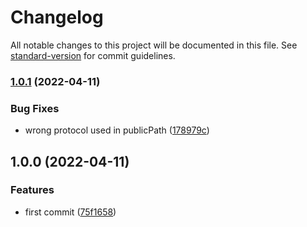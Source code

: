 # Changelog

All notable changes to this project will be documented in this file. See [standard-version](https://github.com/conventional-changelog/standard-version) for commit guidelines.

### [1.0.1](https://github.com/zydhanlinnar11/react-mfe-inspire/compare/v1.0.0...v1.0.1) (2022-04-11)


### Bug Fixes

* wrong protocol used in publicPath ([178979c](https://github.com/zydhanlinnar11/react-mfe-inspire/commit/178979c00994a6f2bf05d12c4997e51fda90e17a))

## 1.0.0 (2022-04-11)


### Features

* first commit ([75f1658](https://github.com/zydhanlinnar11/react-mfe-inspire/commit/75f16587b6e2f548c52764d22f9b42b8eb4ceae6))
